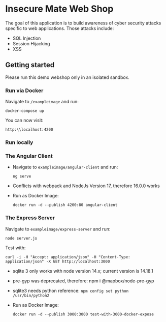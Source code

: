 # Insecure Mate Web Shop

The goal of this application is to build awareness of cyber security attacks specific to web applications.
Those attacks include:
* SQL Injection
* Session Hijacking
* XSS

## Getting started

Please run this demo webshop only in an isolated sandbox.

### Run via Docker

Navigate to `/exampleimage` and run:

`docker-compose up`

You can now visit:

`http:\\localhost:4200`

### Run locally

### The Angular Client

* Navigate to `exampleimage/angular-client` and run: 

  `ng serve`

* Conflicts with webpack and NodeJs Version 17, therefore 16.0.0 works

* Run as Docker Image:
  
  `docker run -d --publish 4200:80 angular-client`

### The Express Server

Navigate to `exampleimage/express-server` and run: 

`node server.js`

Test with:

`curl -i -H "Accept: application/json" -H "Content-Type: application/json" -X GET http://localhost:3000`

* sqlite 3 only works with node version 14.x; current version is 14.18.1
* pre-gyp was deprecated, therefore: npm i @mapbox/node-pre-gyp
* sqlite3 needs python reference:  `npm config set python /usr/bin/python2`

* Run as Docker Image:
  
  `docker run -d --publish 3000:3000 test-with-3000-docker-expose`

